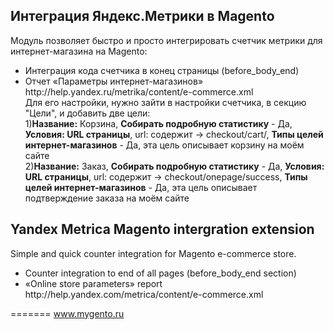 <h2>Интеграция Яндекс.Метрики в Magento</h2>
<p>Модуль позволяет быстро и просто интегрировать счетчик метрики для интернет-магазина на Magento:</p>
<ul>
<li>Интеграция кода счетчика в конец страницы (before_body_end)</li>
<li>Отчет «Параметры интернет-магазинов» http://help.yandex.ru/metrika/content/e-commerce.xml<br/>
Для его настройки, нужно зайти в настройки счетчика, в секцию "Цели", и добавить две цели:<br/>
1)<b>Название:</b> Корзина, <b>Собирать подробную статистику</b> - Да, <b>Условия: URL страницы</b>, url: содержит -> checkout/cart/, <b>Типы целей интернет-магазинов</b> - Да, эта цель описывает корзину на моём сайте<br/>
2)<b>Название:</b> Заказ, <b>Собирать подробную статистику</b> - Да, <b>Условия: URL страницы</b>, url: содержит -> checkout/onepage/success, <b>Типы целей интернет-магазинов</b> - Да, эта цель описывает подтверждение заказа на моём сайте<br/>
</li>
</ul>

<h2>Yandex Metrica Magento intergration extension</h2>
<p>Simple and quick counter integration for Magento e-commerce store.</p>
<ul>
<li>Counter integration to end of all pages (before_body_end section)</li>
<li>«Online store parameters» report http://help.yandex.com/metrica/content/e-commerce.xml</li>
</ul>

=======
www.mygento.ru
